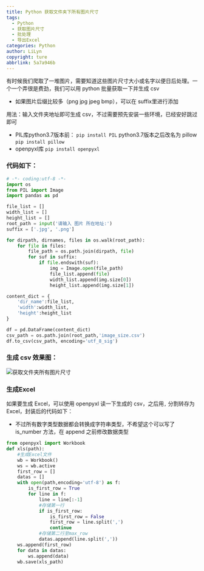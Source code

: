```yaml
---
title: Python 获取文件夹下所有图片尺寸
tags:
  - Python
  - 获取图片尺寸
  - 批处理
  - 导出Excel
categories: Python
author: LiLyn
copyright: ture
abbrlink: 5a7a946b
---
```


有时候我们爬取了一堆图片，需要知道这些图片尺寸大小或名字以便日后处理。一个一个弄很是费劲，我们可以用 python 批量获取一下并生成 csv

- 如果图片后缀比较多（png jpg jpeg bmp），可以在 suffix里进行添加

<!--more-->

用法：输入文件夹地址即可生成 csv，不过需要预先安装一些环境，已经安好跳过即可

- PIL库python3.7版本前： `pip install PIL`  python3.7版本之后改名为 pillow `pip install pillow`
- openpyxl库 `pip install openpyxl`

### 代码如下：

```python
# -*- coding:utf-8 -*-
import os
from PIL import Image
import pandas as pd

file_list = []
width_list = []
height_list = []
root_path = input('请输入 图片 所在地址:')
suffix = ['.jpg', '.png']

for dirpath, dirnames, files in os.walk(root_path):
    for file in files:
        file_path = os.path.join(dirpath, file)
        for suf in suffix:
            if file.endswith(suf):
                img = Image.open(file_path)
                file_list.append(file)
                width_list.append(img.size[0])
                height_list.append(img.size[1])

content_dict = {
    'dir_name':file_list,
    'width':width_list,
    'height':height_list
}

df = pd.DataFrame(content_dict)
csv_path = os.path.join(root_path,'image_size.csv')
df.to_csv(csv_path, encoding='utf_8_sig')
```

### 生成 csv 效果图：

![获取文件夹所有图片尺寸](https://gitee.com/lilyn/pic/raw/master/python-img/获取文件夹所有图片尺寸.jpg)

### 生成Excel

如果要生成 Excel，可以使用 openpyxl 读一下生成的 csv，之后用`,` 分割转存为Excel，封装后的代码如下：

- 不过所有数字类型数据都会转换成字符串类型，不希望这个可以写了 is_number 方法，在 append 之前修改数据类型

```python
from openpyxl import Workbook
def xls(path):
    #生成Excel文件
    wb = Workbook()
    ws = wb.active
    first_row = []
    datas = []
    with open(path,encoding='utf-8') as f:
        is_first_row = True
        for line in f:
            line = line[:-1]
            #存储第一行
            if is_first_row:
                is_first_row = False
                first_row = line.split(',')
                continue
            #存储第二行至max_row
            datas.append(line.split(','))
    ws.append(first_row)
    for data in datas:
        ws.append(data)
    wb.save(xls_path)
```

